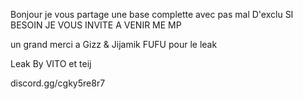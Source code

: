 Bonjour je vous partage une base complette avec pas mal D'exclu SI BESOIN JE VOUS INVITE A VENIR ME MP

un grand merci a Gizz & Jijamik FUFU pour le leak 

Leak By  VITO et teij 

discord.gg/cgky5re8r7  
